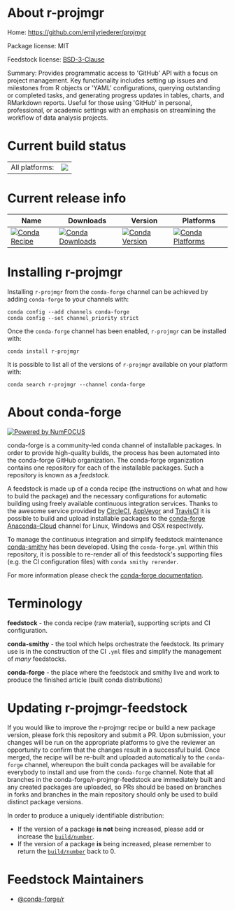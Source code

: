 About r-projmgr
===============

Home: https://github.com/emilyriederer/projmgr

Package license: MIT

Feedstock license: [BSD-3-Clause](https://github.com/conda-forge/r-projmgr-feedstock/blob/master/LICENSE.txt)

Summary: Provides programmatic access to 'GitHub' API with a focus on project management.  Key functionality includes setting up issues and milestones from R objects or 'YAML' configurations, querying outstanding or completed tasks, and generating progress updates in tables, charts, and RMarkdown reports. Useful for those using 'GitHub' in personal, professional, or academic settings with an emphasis on streamlining the workflow of data analysis projects.

Current build status
====================


<table><tr><td>All platforms:</td>
    <td>
      <a href="https://dev.azure.com/conda-forge/feedstock-builds/_build/latest?definitionId=11089&branchName=master">
        <img src="https://dev.azure.com/conda-forge/feedstock-builds/_apis/build/status/r-projmgr-feedstock?branchName=master">
      </a>
    </td>
  </tr>
</table>

Current release info
====================

| Name | Downloads | Version | Platforms |
| --- | --- | --- | --- |
| [![Conda Recipe](https://img.shields.io/badge/recipe-r--projmgr-green.svg)](https://anaconda.org/conda-forge/r-projmgr) | [![Conda Downloads](https://img.shields.io/conda/dn/conda-forge/r-projmgr.svg)](https://anaconda.org/conda-forge/r-projmgr) | [![Conda Version](https://img.shields.io/conda/vn/conda-forge/r-projmgr.svg)](https://anaconda.org/conda-forge/r-projmgr) | [![Conda Platforms](https://img.shields.io/conda/pn/conda-forge/r-projmgr.svg)](https://anaconda.org/conda-forge/r-projmgr) |

Installing r-projmgr
====================

Installing `r-projmgr` from the `conda-forge` channel can be achieved by adding `conda-forge` to your channels with:

```
conda config --add channels conda-forge
conda config --set channel_priority strict
```

Once the `conda-forge` channel has been enabled, `r-projmgr` can be installed with:

```
conda install r-projmgr
```

It is possible to list all of the versions of `r-projmgr` available on your platform with:

```
conda search r-projmgr --channel conda-forge
```


About conda-forge
=================

[![Powered by NumFOCUS](https://img.shields.io/badge/powered%20by-NumFOCUS-orange.svg?style=flat&colorA=E1523D&colorB=007D8A)](http://numfocus.org)

conda-forge is a community-led conda channel of installable packages.
In order to provide high-quality builds, the process has been automated into the
conda-forge GitHub organization. The conda-forge organization contains one repository
for each of the installable packages. Such a repository is known as a *feedstock*.

A feedstock is made up of a conda recipe (the instructions on what and how to build
the package) and the necessary configurations for automatic building using freely
available continuous integration services. Thanks to the awesome service provided by
[CircleCI](https://circleci.com/), [AppVeyor](https://www.appveyor.com/)
and [TravisCI](https://travis-ci.com/) it is possible to build and upload installable
packages to the [conda-forge](https://anaconda.org/conda-forge)
[Anaconda-Cloud](https://anaconda.org/) channel for Linux, Windows and OSX respectively.

To manage the continuous integration and simplify feedstock maintenance
[conda-smithy](https://github.com/conda-forge/conda-smithy) has been developed.
Using the ``conda-forge.yml`` within this repository, it is possible to re-render all of
this feedstock's supporting files (e.g. the CI configuration files) with ``conda smithy rerender``.

For more information please check the [conda-forge documentation](https://conda-forge.org/docs/).

Terminology
===========

**feedstock** - the conda recipe (raw material), supporting scripts and CI configuration.

**conda-smithy** - the tool which helps orchestrate the feedstock.
                   Its primary use is in the construction of the CI ``.yml`` files
                   and simplify the management of *many* feedstocks.

**conda-forge** - the place where the feedstock and smithy live and work to
                  produce the finished article (built conda distributions)


Updating r-projmgr-feedstock
============================

If you would like to improve the r-projmgr recipe or build a new
package version, please fork this repository and submit a PR. Upon submission,
your changes will be run on the appropriate platforms to give the reviewer an
opportunity to confirm that the changes result in a successful build. Once
merged, the recipe will be re-built and uploaded automatically to the
`conda-forge` channel, whereupon the built conda packages will be available for
everybody to install and use from the `conda-forge` channel.
Note that all branches in the conda-forge/r-projmgr-feedstock are
immediately built and any created packages are uploaded, so PRs should be based
on branches in forks and branches in the main repository should only be used to
build distinct package versions.

In order to produce a uniquely identifiable distribution:
 * If the version of a package **is not** being increased, please add or increase
   the [``build/number``](https://docs.conda.io/projects/conda-build/en/latest/resources/define-metadata.html#build-number-and-string).
 * If the version of a package **is** being increased, please remember to return
   the [``build/number``](https://docs.conda.io/projects/conda-build/en/latest/resources/define-metadata.html#build-number-and-string)
   back to 0.

Feedstock Maintainers
=====================

* [@conda-forge/r](https://github.com/conda-forge/r/)

